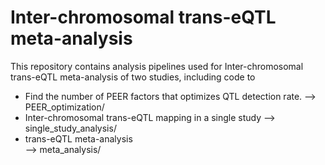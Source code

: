 # Inter-chromosomal trans-eQTL meta-analysis <br />

This repository contains analysis pipelines used for Inter-chromosomal trans-eQTL meta-analysis of two studies, including code to <br />
  - Find the number of PEER factors that optimizes QTL detection rate. --> PEER_optimization/ <br /> 
  - Inter-chromosomal trans-eQTL mapping in a single study --> single_study_analysis/  <br />
  - trans-eQTL meta-analysis <br /> --> meta_analysis/
